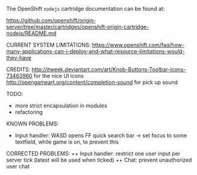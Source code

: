 The OpenShift `nodejs` cartridge documentation can be found at:

https://github.com/openshift/origin-server/tree/master/cartridges/openshift-origin-cartridge-nodejs/README.md

CURRENT SYSTEM LIMITATIONS:
https://www.openshift.com/faq/how-many-applications-can-i-deploy-and-what-resource-limitations-would-they-have

CREDITS:
http://itweek.deviantart.com/art/Knob-Buttons-Toolbar-icons-73463960 for the nice UI icons
http://opengameart.org/content/completion-sound for pick up sound

TODO:
 - more strict encapsulation in modules
 - refactoring

KNOWN PROBLEMS:
 - Input handler: WASD opens FF quick search bar -> set focus to some textfield, while game is on, to prevent this

CORRECTED PROBLEMS:
 ++ Input handler: restrict one user input per server tick (latest will be used when ticked)
 ++ Chat: prevent unauthorized user chat
